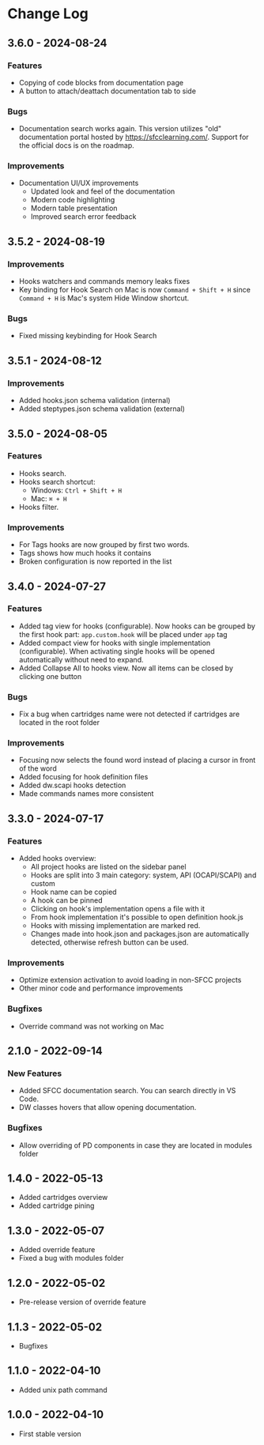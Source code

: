 <!-- markdownlint-disable -->

# Change Log

## 3.6.0 - 2024-08-24

### Features

- Copying of code blocks from documentation page
- A button to attach/deattach documentation tab to side

### Bugs

- Documentation search works again. This version utilizes "old" documentation portal hosted by https://sfcclearning.com/. Support for the official docs is on the roadmap.

### Improvements

- Documentation UI/UX improvements
  - Updated look and feel of the documentation
  - Modern code highlighting
  - Modern table presentation
  - Improved search error feedback

## 3.5.2 - 2024-08-19

### Improvements

- Hooks watchers and commands memory leaks fixes
- Key binding for Hook Search on Mac is now `Command + Shift + H` since `Command + H` is Mac's system Hide Window shortcut.

### Bugs

- Fixed missing keybinding for Hook Search

## 3.5.1 - 2024-08-12

### Improvements

- Added hooks.json schema validation (internal)
- Added steptypes.json schema validation (external)

## 3.5.0 - 2024-08-05

### Features

- Hooks search.
- Hooks search shortcut:
  - Windows: `Ctrl + Shift + H`
  - Mac: `⌘ + H`
- Hooks filter.

### Improvements

- For Tags hooks are now grouped by first two words.
- Tags shows how much hooks it contains
- Broken configuration is now reported in the list

## 3.4.0 - 2024-07-27

### Features

- Added tag view for hooks (configurable). Now hooks can be grouped by the first hook part: `app.custom.hook` will be placed under `app` tag
- Added compact view for hooks with single implementation (configurable). When activating single hooks will be opened automatically without need to expand.
- Added Collapse All to hooks view. Now all items can be closed by clicking one button

### Bugs

- Fix a bug when cartridges name were not detected if cartridges are located in the root folder

### Improvements

- Focusing now selects the found word instead of placing a cursor in front of the word
- Added focusing for hook definition files
- Added dw.scapi hooks detection
- Made commands names more consistent

## 3.3.0 - 2024-07-17

### Features

- Added hooks overview:
  - All project hooks are listed on the sidebar panel
  - Hooks are split into 3 main category: system, API (OCAPI/SCAPI) and custom
  - Hook name can be copied
  - A hook can be pinned
  - Clicking on hook's implementation opens a file with it
  - From hook implementation it's possible to open definition hook.js
  - Hooks with missing implementation are marked red.
  - Changes made into hook.json and packages.json are automatically detected, otherwise refresh button can be used.

### Improvements

- Optimize extension activation to avoid loading in non-SFCC projects
- Other minor code and performance improvements

### Bugfixes

- Override command was not working on Mac

## 2.1.0 - 2022-09-14

### New Features

- Added SFCC documentation search. You can search directly in VS Code.
- DW classes hovers that allow opening documentation.

### Bugfixes

- Allow overriding of PD components in case they are located in modules folder

## 1.4.0 - 2022-05-13

- Added cartridges overview
- Added cartridge pining

## 1.3.0 - 2022-05-07

- Added override feature
- Fixed a bug with modules folder

## 1.2.0 - 2022-05-02

- Pre-release version of override feature

## 1.1.3 - 2022-05-02

- Bugfixes

## 1.1.0 - 2022-04-10

- Added unix path command

## 1.0.0 - 2022-04-10

- First stable version
